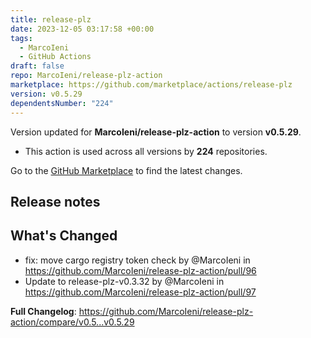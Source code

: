```yaml
---
title: release-plz
date: 2023-12-05 03:17:58 +00:00
tags:
  - MarcoIeni
  - GitHub Actions
draft: false
repo: MarcoIeni/release-plz-action
marketplace: https://github.com/marketplace/actions/release-plz
version: v0.5.29
dependentsNumber: "224"
---
```



Version updated for **MarcoIeni/release-plz-action** to version **v0.5.29**.
- This action is used across all versions by **224** repositories.

Go to the [GitHub Marketplace](https://github.com/marketplace/actions/release-plz) to find the latest changes.

## Release notes

## What's Changed
* fix: move cargo registry token check by @MarcoIeni in https://github.com/MarcoIeni/release-plz-action/pull/96
* Update to release-plz-v0.3.32 by @MarcoIeni in https://github.com/MarcoIeni/release-plz-action/pull/97


**Full Changelog**: https://github.com/MarcoIeni/release-plz-action/compare/v0.5...v0.5.29
